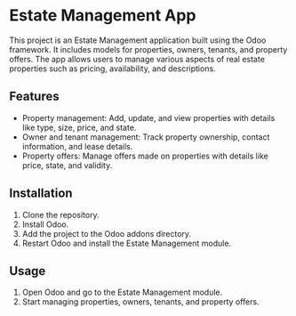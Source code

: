 # Estate Management App

This project is an Estate Management application built using the Odoo framework. It includes models for properties, owners, tenants, and property offers. The app allows users to manage various aspects of real estate properties such as pricing, availability, and descriptions.

## Features

- Property management: Add, update, and view properties with details like type, size, price, and state.
- Owner and tenant management: Track property ownership, contact information, and lease details.
- Property offers: Manage offers made on properties with details like price, state, and validity.

## Installation

1. Clone the repository.
2. Install Odoo.
3. Add the project to the Odoo addons directory.
4. Restart Odoo and install the Estate Management module.

## Usage

1. Open Odoo and go to the Estate Management module.
2. Start managing properties, owners, tenants, and property offers.
